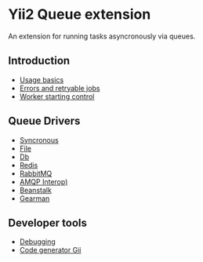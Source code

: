 Yii2 Queue extension
====================

An extension for running tasks asyncronously via queues.

Introduction
------------

* [Usage basics](usage.md)
* [Errors and retryable jobs](retryable.md)
* [Worker starting control](worker.md)

Queue Drivers
-------------

* [Syncronous](driver-sync.md)
* [File](driver-file.md)
* [Db](driver-db.md)
* [Redis](driver-redis.md)
* [RabbitMQ](driver-amqp.md)
* [AMQP Interop)](driver-amqp-interop.md)
* [Beanstalk](driver-beanstalk.md)
* [Gearman](driver-gearman.md)

Developer tools
---------------

* [Debugging](debug.md)
* [Code generator Gii](gii.md)
